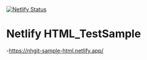 [![Netlify Status](https://api.netlify.com/api/v1/badges/d3a95ff0-bbef-42d7-8fbf-5e5b9b37219a/deploy-status)](https://app.netlify.com/sites/nhgit-sample-html/deploys)

# Netlify HTML_TestSample
 -https://nhgit-sample-html.netlify.app/
